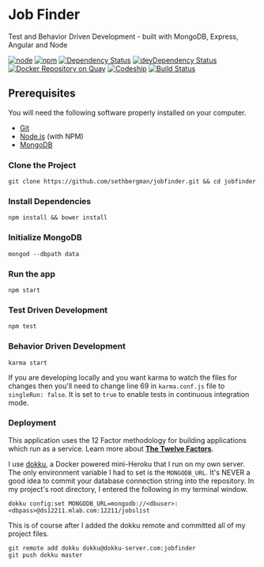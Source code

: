 # Job Finder
Test and Behavior Driven Development - built with MongoDB, Express, Angular and Node

[![node](https://img.shields.io/node/v/gh-badges.svg?maxAge=2592000)](https://github.com/sethbergman/jobfinder)
[![npm](https://img.shields.io/npm/v/npm.svg?maxAge=2592000)](https://github.com/sethbergman/jobfinder)
[![Dependency Status](https://david-dm.org/sethbergman/jobfinder.svg)](https://david-dm.org/sethbergman/jobfinder)
[![devDependency Status](https://david-dm.org/sethbergman/jobfinder/dev-status.svg)](https://david-dm.org/sethbergman/jobfinder#info=devDependencies)
[![Docker Repository on Quay](https://quay.io/repository/sethbergman/jobfinder/status "Docker Repository on Quay")](https://quay.io/repository/sethbergman/jobfinder)
[![Codeship](https://img.shields.io/codeship/d6c1ddd0-16a3-0132-5f85-2e35c05e22b1.svg?maxAge=2592000)](https://github.com/sethbergman/jobfinder)
[![Build Status](https://drone.io/github.com/sethbergman/jobfinder/status.png)](https://drone.io/github.com/sethbergman/jobfinder/latest)


## Prerequisites

You will need the following software properly installed on your computer.

* [Git](http://git-scm.com/)
* [Node.js](http://nodejs.org/) (with NPM)
* [MongoDB](https://www.mongodb.org/)

### Clone the Project
```
git clone https://github.com/sethbergman/jobfinder.git && cd jobfinder
```

### Install Dependencies
```
npm install && bower install
```

### Initialize MongoDB
```
mongod --dbpath data
```

### Run the app
```
npm start
```

### Test Driven Development
```
npm test
```

### Behavior Driven Development
```
karma start
```
If you are developing locally and you want karma to watch the files for changes then you'll need to change line 69 in `karma.conf.js` file to `singleRun: false`. It is set to `true` to enable tests in continuous integration mode.

### Deployment

This application uses the 12 Factor methodology for building applications which run as a service. Learn more about __<a href="http://12factor.stackriot.com" target="_blank">The Twelve Factors</a>__.

I use <a href="http://dokku.viewdocs.io/dokku/" target="_blank">dokku</a>, a Docker powered mini-Heroku that I run on my own server. The only environment variable I had to set is the `MONGODB_URL`. It's NEVER a good idea to commit your database connection string into the repository. In my project's root directory, I entered the following in my terminal window.

```
dokku config:set MONGODB_URL=mongodb://<dbuser>:<dbpass>@ds12211.mlab.com:12211/jobslist
```

This is of course after I added the dokku remote and committed all of my project files.

```
git remote add dokku dokku@dokku-server.com:jobfinder
git push dokku master
```
